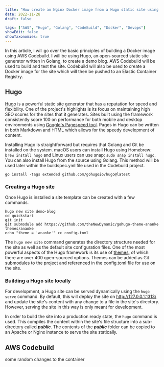 ```yaml
---
title: "How create an Nginx Docker image from a Hugo static site using AWS CodeBuild"
date: 2022-11-28
draft: false

tags: ["AWS", "Hugo", "Golang", "CodeBuild", "Docker", "Devops"]
showEdit: false
showTaxonomies: true
---
```


In this article, I will go over the basic principles of building a Docker image using AWS Codebuild. I will be using Hugo, an open-sourced static site generator written in Golang, to create a demo blog. AWS Codebuild will be used to build and test the site. Codebuild will also be used to create a Docker image for the site which will then be pushed to an Elastic Container Registry. 

## Hugo

[Hugo](https://gohugo.io ) is a powerful static site generator that has a reputation for speed and flexibility. One of the project's highlights is its focus on maintaining high SEO scores for the sites that it generates. Sites built using the framework consistently score 100 on performance for both mobile and desktop environments using [Google's Pagespeed tool](https://pagespeed.web.dev/). Pages in Hugo can be written in both Markdown and HTML which allows for the speedy development of content. 

Installing Hugo is straightforward but requires that Golang and Git be installed on the system. macOS users can install Hugo using Homebrew: 
`brew install hugo` and Linux users can use snap: `sudo snap install hugo`. You can also install Hugo from the source using Golang. This method will be used later within the buildspec.yml file used in the Codebuild project.
```
go install -tags extended github.com/gohugoio/hugo@latest
```

### Creating a Hugo site

Once Hugo is installed a site template can be created with a few commands. 

```
hugo new site demo-blog
cd quickstart
git init
git submodule add https://github.com/theNewDynamic/gohugo-theme-ananke themes/ananke
echo "theme = 'ananke'" >> config.toml
```

The `hugo new site` command generates the directory structure needed for the site as well as the default site configuration files. One of the most powerful aspects of the Hugo framework is its use of [themes](https://themes.gohugo.io), of which there are over 400 open-sourced options. Themes can be added as Git submodules to the project and referenced in the config.toml file for use on the site. 

### Building a Hugo site locally 

For development, a Hugo site can be served dynamically using the `hugo serve` command. By default, this will deploy the site on http://127.0.0.1:1313/ and update the site's content with any change to a file in the site's directory. However, serving the site in this way is only meant for development.

In order to build the site into a production ready state, the `hugo` command is used. This compiles the content within the site's file structure into a sub-directory called ***public***. The contents of the ***public*** folder can be copied to an Apache or Nginx instance to serve the site statically. 

## AWS Codebuild 

some random changes to the container
